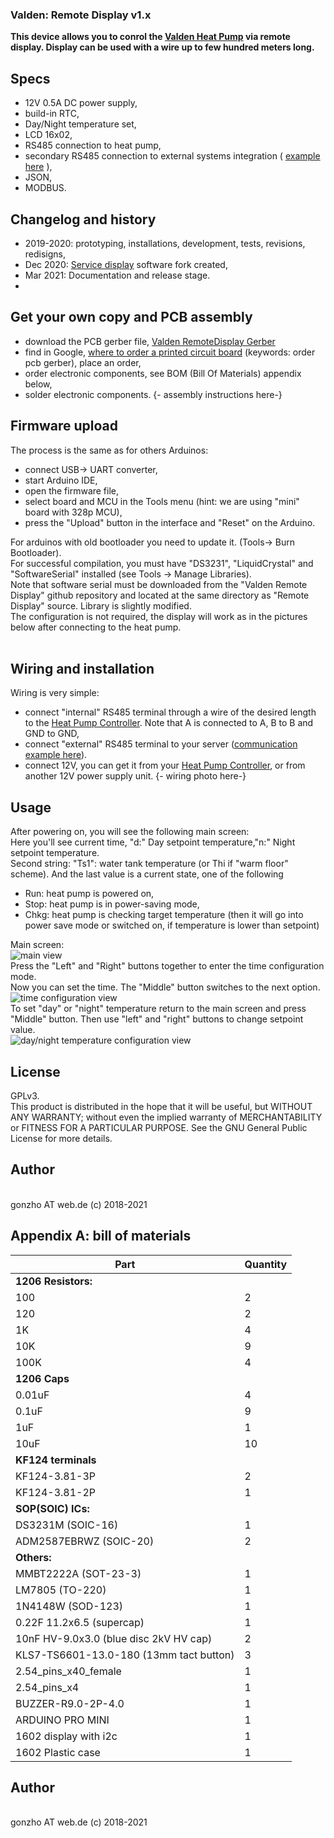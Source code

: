 ### Valden: Remote Display v1.x
<b>  This device allows you to conrol the [Valden Heat Pump](https://github.com/openhp/HeatPumpController/) via remote display. Display can be used with a wire up to few hundred meters long.</b>

## Specs
- 12V 0.5A DC power supply, 
- build-in RTC,
- Day/Night temperature set,
- LCD 16x02,
- RS485 connection to heat pump,
- secondary RS485 connection to external systems integration ( [example here](https://github.com/openhp/HP-integration-example/) ),
- JSON,
- MODBUS.


## Changelog and history
- 2019-2020: prototyping, installations, development, tests, revisions, redisigns,
- Dec 2020: [Service display](https://github.com/openhp/ServiceDisplay/) software fork created,
- Mar 2021: Documentation and release stage.
- 
## Get your own copy and PCB assembly
- download the PCB gerber file, [Valden RemoteDisplay Gerber](./Valden_RemoteDisplay_Gerber.zip)
- find in Google, [where to order a printed circuit board](https://www.google.com/search?q=order+pcb+gerber) (keywords: order pcb gerber), place an order,
- order electronic components, see BOM (Bill Of Materials) appendix below,
- solder electronic components. {- assembly instructions here-}

## Firmware upload
The process is the same as for others Arduinos:
- connect USB-> UART converter,
- start Arduino IDE,
- open the firmware file,
- select board and MCU in the Tools menu (hint: we are using "mini" board with 328p MCU),
- press the "Upload" button in the interface and "Reset" on the Arduino.

For arduinos with old bootloader you need to update it. (Tools-> Burn Bootloader).<br>
For successful compilation, you must have "DS3231", "LiquidCrystal" and "SoftwareSerial" installed (see Tools -> Manage Libraries).<br>
Note that software serial must be downloaded from the "Valden Remote Display" github repository and located at the same directory as "Remote Display" source. Library is slightly modified.<br>
The configuration is not required, the display will work as in the pictures below after connecting to the heat pump. <br> <br>

## Wiring and installation
Wiring is very simple: <br>
- connect "internal" RS485 terminal through a wire of the desired length to the [Heat Pump Controller](https://github.com/openhp/HeatPumpController/). Note that A is connected to A, B to B and GND to GND,
- connect "external" RS485 terminal to your server ([communication example here](https://github.com/openhp/HP-integration-example)).
- connect 12V, you can get it from your [Heat Pump Controller](https://github.com/openhp/HeatPumpController/), or from another 12V power supply unit.
{- wiring photo here-}

## Usage
After powering on, you will see the following main screen:<br>
Here you'll see current time, "d:" Day setpoint temperature,"n:" Night setpoint temperature.<br>
Second string: "Ts1": water tank temperature (or Thi if "warm floor" scheme). And the last value is a current state, one of the following
- Run: heat pump is powered on,
- Stop: heat pump is in power-saving mode,
- Chkg: heat pump is checking target temperature (then it will go into power save mode or switched on, if temperature is lower than setpoint)

Main screen:<br>
![main view](./m_display_main.jpg)<br>
Press the "Left" and "Right" buttons together to enter the time configuration mode. <br>
Now you can set the time. The "Middle" button switches to the next option.<br>
![time configuration view](./m_display_timeconf.jpg)<br>
To set "day" or "night" temperature return to the main screen and press "Middle" button. Then use "left" and "right" buttons to change setpoint value.<br>
![day/night temperature configuration view](./m_display_t_conf.jpg)<br>

## License
GPLv3. <br>
This product is distributed in the hope that it will be useful,	but WITHOUT ANY WARRANTY; without even the implied warranty of MERCHANTABILITY or FITNESS FOR A PARTICULAR PURPOSE.  See the GNU General Public License for more details.<br>

## Author
<br>
gonzho АТ web.de (c) 2018-2021<br>

## Appendix A: bill of materials
| Part | Quantity |
| ------------- | ------------- |
| **1206 Resistors:**	||
| 100	  | 2 |
| 120	  | 2 |
| 1K	   | 4 |
| 10K	  | 9 | 
| 100K	 | 4 |
| **1206 Caps**	||
| 0.01uF	  | 4 |
| 0.1uF	   | 9 |
| 1uF    	 | 1 |
| 10uF	    | 10 |
| **KF124 terminals** ||
| KF124-3.81-3P	 | 2 |
| KF124-3.81-2P	 | 1 |
| **SOP(SOIC) ICs:**	||
| DS3231M     (SOIC-16)	 | 1 |
| ADM2587EBRWZ (SOIC-20)	| 2 |
| **Others:**	|				|	
| MMBT2222A (SOT-23-3)	| 1 |
| LM7805 (TO-220)	     | 1 |
| 1N4148W (SOD-123)	   | 1 |
| 0.22F  11.2x6.5 (supercap)	| 1 |
| 10nF HV-9.0x3.0 (blue disc 2kV HV cap)	| 2	|
| KLS7-TS6601-13.0-180 (13mm tact button)	| 3	|
| 2.54_pins_x40_female	      | 1 |
| 2.54_pins_x4	              | 1 |
| BUZZER-R9.0-2P-4.0				     | 1	|
| ARDUINO PRO MINI	          | 1 |
| 1602 display with i2c	     | 1 |
| 1602 Plastic case 	        | 1 |

## Author
<br>
gonzho АТ web.de (c) 2018-2021<br>
